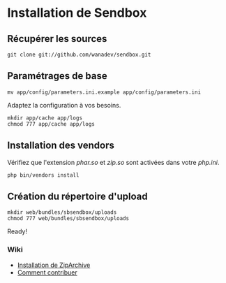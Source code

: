 Installation de Sendbox
=======================

Récupérer les sources
---------------------

    git clone git://github.com/wanadev/sendbox.git

Paramétrages de base
--------------------

    mv app/config/parameters.ini.example app/config/parameters.ini

Adaptez la configuration à vos besoins.

    mkdir app/cache app/logs
    chmod 777 app/cache app/logs

Installation des vendors
------------------------

Vérifiez que l'extension _phar.so_ et _zip.so_ sont activées dans votre _php.ini_.

    php bin/vendors install

Création du répertoire d'upload
-------------------------------

    mkdir web/bundles/sbsendbox/uploads
    chmod 777 web/bundles/sbsendbox/uploads

Ready!

### Wiki ###

* [Installation de ZipArchive](https://github.com/wanadev/sendbox/wiki/Installation-de-ZipArchive)
* [Comment contribuer](https://github.com/wanadev/sendbox/wiki/Comment-contribuer)